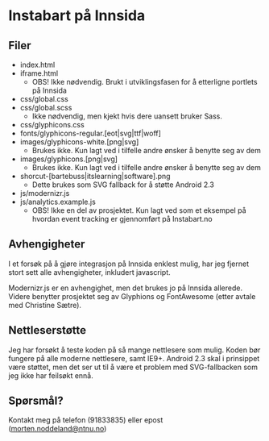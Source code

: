 Instabart på Innsida
====================

## Filer
- index.html
- iframe.html
    + OBS! Ikke nødvendig. Brukt i utviklingsfasen for å etterligne portlets på Innsida
- css/global.css
- css/global.scss
    + Ikke nødvendig, men kjekt hvis dere uansett bruker Sass.
- css/glyphicons.css
- fonts/glyphicons-regular.[eot|svg|ttf|woff]
- images/glyphicons-white.[png|svg]
    + Brukes ikke. Kun lagt ved i tilfelle andre ønsker å benytte seg av dem
- images/glyphicons.[png|svg]
    + Brukes ikke. Kun lagt ved i tilfelle andre ønsker å benytte seg av dem
- shorcut-[bartebuss|itslearning|software].png
    + Dette brukes som SVG fallback for å støtte Android 2.3
- js/modernizr.js
- js/analytics.example.js
    + OBS! Ikke en del av prosjektet. Kun lagt ved som et eksempel på hvordan event tracking er gjennomført på Instabart.no


## Avhengigheter
I et forsøk på å gjøre integrasjon på Innsida enklest mulig, har jeg fjernet stort sett alle avhengigheter, inkludert javascript.

Modernizr.js er en avhengighet, men det brukes jo på Innsida allerede. Videre benytter prosjektet seg av Glyphions og FontAwesome (etter avtale med Christine Sætre).

## Nettleserstøtte
Jeg har forsøkt å teste koden på så mange nettlesere som mulig. Koden bør fungere på alle moderne nettlesere, samt IE9+. Android 2.3 skal i prinsippet være støttet, men det ser ut til å være et problem med SVG-fallbacken som jeg ikke har feilsøkt ennå.

## Spørsmål?
Kontakt meg på telefon (91833835) eller epost (morten.noddeland@ntnu.no)
